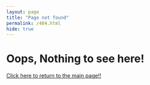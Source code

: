 ```yaml
---
layout: page
title: "Page not found"
permalink: /404.html
hide: true
---
```

<div id="error404">
    <h1>Oops, Nothing to see here! </h1>
    <a href="{{ site.url }}" class="return-btn">
        <p>Click here to return to the main page!!</p>
    </a>
</div>